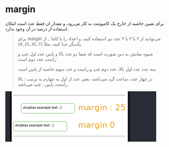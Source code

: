 # margin
برای تعیین حاشیه از خارج یک کامپوننت به کار می‌رود، و مقدار ان فقط عدد است امکان استفاده از درصد در آن وجود ندارد.

>  برای margin می‌توانید از ۲ یا ۳ یا ۴ عدد نیز استفاده کنید، و اعداد را با کاما `,` از یکدیگر جدا کنید، مثلا `20,25,45,75`
> 
>  شیوه نمایش به دین صورت است که شما دو عدد بالا و پایین عدد اول چپ و راست عدد دوم است
> 
> سه عدد عدد اول بالا، عدد دوم چپ و راست و عدد سوم حاشیه از پایین است
> 
>  در چهار عدد، ساعت گرد می‌باشد، یعنی عدد از اول به چهارم به ترتیب : بالا راست، پایین ، چپ می‌باشد

![alt text](../../assets/images/properties/margin.png)
